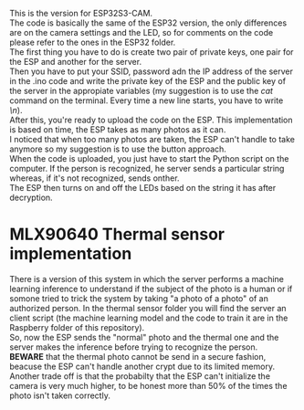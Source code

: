 This is the version for ESP32S3-CAM. <br>
The code is basically the same of the ESP32 version, the only differences are on the camera settings and the LED, so for comments on the code please refer to the ones in the ESP32 folder. <br>
The first thing you have to do is create two pair of private keys, one pair for the ESP and another for the server. <br>
Then you have to put your SSID, password adn the IP address of the server in the .ino code and write the private key of the ESP and the public key of the server in the appropiate variables (my suggestion is to use the <em>cat</em> command on the terminal. Every time a new line starts, you have to write <em>\n</em>).<br>
After this, you're ready to upload the code on the ESP. This implementation is based on time, the ESP takes as many photos as it can. <br>
I noticed that when too many photos are taken, the ESP can't handle to take anymore so my suggestion is to use the button approach.<br>
When the code is uploaded, you just have to start the Python script on the computer. If the person is recognized, he server sends a particular string whereas, if it's not recognized, sends onther.<br>
The ESP then turns on and off the LEDs based on the string it has after decryption.

# MLX90640 Thermal sensor implementation
There is a version of this system in which the server performs a machine learning inference to understand if the subject of the photo is a human or if somone tried to trick the system by taking "a photo of a photo" of an authorized person. In the thermal sensor folder you will find the server an client script (the machine learning model and the code to train it are in the Raspberry folder of this repository).<br>
So, now the ESP sends the "normal" photo and the thermal one and the server makes the inference before trying to recognize the person.<br>
<strong>BEWARE</strong> that the thermal photo cannot be send in a secure fashion, beacuse the ESP can't handle another crypt due to its limited memory. Another trade off is that the probabilty that the ESP can't initialize the camera is very much higher, to be honest more than 50% of the times the photo isn't taken correctly.
